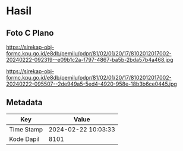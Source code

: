 # Hasil

## Foto C Plano

https://sirekap-obj-formc.kpu.go.id/e8db/pemilu/pdpr/81/02/01/20/17/8102012017002-20240222-092319--e09b1c2a-f797-4867-ba5b-2bda57b4a468.jpg

https://sirekap-obj-formc.kpu.go.id/e8db/pemilu/pdpr/81/02/01/20/17/8102012017002-20240222-095507--2de949a5-5ed4-4920-958e-18b3b6ce0445.jpg


## Metadata

| Key        | Value               |
| ---------- | ------------------- |
| Time Stamp | 2024-02-22 10:03:33 |
| Kode Dapil | 8101                |



